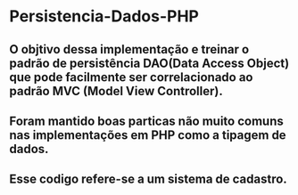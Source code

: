 # Persistencia-Dados-PHP

## O objtivo dessa implementação e treinar o padrão de persistência DAO(Data Access Object) que pode facilmente ser correlacionado ao padrão MVC (Model View Controller).
## Foram mantido boas particas não muito comuns nas implementações em PHP como a tipagem de dados.
## Esse codigo refere-se a um sistema de cadastro.
